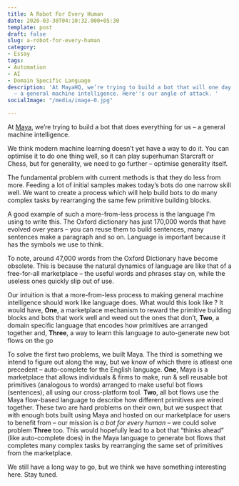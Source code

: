 ```yaml
---
title: A Robot For Every Human
date: 2020-03-30T04:10:32.000+05:30
template: post
draft: false
slug: a-robot-for-every-human
category:
- Essay
tags:
- Automation
- AI
- Domain Specific Language
description: 'At MayaHQ, we’re trying to build a bot that will one day replace us
  – a general machine intelligence. Here''s our angle of attack. '
socialImage: "/media/image-0.jpg"

---
```

At [Maya](http://getmaya.co/), we’re trying to build a bot that does everything for us – a general machine intelligence.

We think modern machine learning doesn’t yet have a way to do it. You can optimise it to do one thing well, so it can play superhuman Starcraft or Chess, but for generality, we need to go further – optimise generality itself.

The fundamental problem with current methods is that they do less from more. Feeding a lot of initial samples makes today’s bots do one narrow skill well. We want to create a process which will help build bots to do many complex tasks by rearranging the same few primitive building blocks.

A good example of such a more-from-less process is the language I’m using to write this. The Oxford dictionary has just 170,000 words that have evolved over years – you can reuse them to build sentences, many sentences make a paragraph and so on. Language is important because it has the symbols we use to think.

To note, around 47,000 words from the Oxford Dictionary have become obsolete. This is because the natural dynamics of language are like that of a free-for-all marketplace – the useful words and phrases stay on, while the useless ones quickly slip out of use.

Our intuition is that a more-from-less process to making general machine intelligence should work like language does. What would this look like ? It would have, **One**, a marketplace mechanism to reward the primitive building blocks and bots that work well and weed out the ones that don’t, **Two**, a domain specific language that encodes how primitives are arranged together and, **Three**, a way to learn this language to auto-generate new bot flows on the go

To solve the first two problems, we built Maya. The third is something we intend to figure out along the way, but we know of which there is atleast one precedent – auto-complete for the English language. **One**, Maya is a marketplace that allows individuals & firms to make, run & sell reusable bot primitives (analogous to words) arranged to make useful bot flows (sentences), all using our cross-platform tool. **Two**, all bot flows use the Maya flow-based language to describe how different primitives are wired together. These two are hard problems on their own, but we suspect that with enough bots built using Maya and hosted on our marketplace for users to benefit from – our mission is _a bot for every human_ – we could solve problem **Three** too. This would hopefully lead to a bot that “thinks ahead” (like auto-complete does) in the Maya language to generate bot flows that completes many complex tasks by rearranging the same set of primitives from the marketplace.

We still have a long way to go, but we think we have something interesting here. Stay tuned.